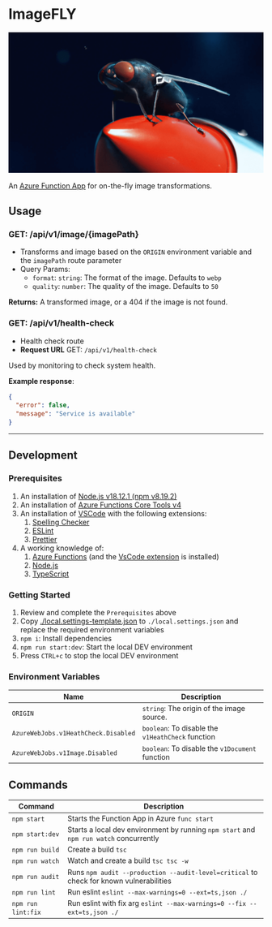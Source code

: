 # ImageFLY

![ImageFly](./docs/image-fly.png)

An [Azure Function App](https://docs.microsoft.com/en-us/azure/azure-functions/) for on-the-fly image transformations.

## Usage

### GET: /api/v1/image/{imagePath}

* Transforms and image based on the `ORIGIN` environment variable and the `imagePath` route parameter
* Query Params:
  * `format`: `string`: The format of the image. Defaults to `webp`
  * `quality`: `number`: The quality of the image. Defaults to `50`

**Returns:** A transformed image, or a 404 if the image is not found.

### GET: /api/v1/health-check

* Health check route
* **Request URL** GET: `/api/v1/health-check`

Used by monitoring to check system health.

**Example response**:

```json
{
  "error": false,
  "message": "Service is available"
}
```

---

## Development

### Prerequisites

1. An installation of [Node.js v18.12.1 (npm v8.19.2)](https://nodejs.org/en/download/)
2. An installation of [Azure Functions Core Tools v4](https://www.npmjs.com/package/azure-functions-core-tools)
3. An installation of [VSCode](https://code.visualstudio.com/download) with the following extensions:
   1. [Spelling Checker](https://marketplace.visualstudio.com/items?itemName=streetsidesoftware.code-spell-checker)
   2. [ESLint](https://marketplace.visualstudio.com/items?itemName=dbaeumer.vscode-eslint)
   3. [Prettier](https://marketplace.visualstudio.com/items?itemName=esbenp.prettier-vscode)
4. A working knowledge of:
   1. [Azure Functions](https://docs.microsoft.com/en-us/azure/azure-functions/functions-get-started?pivots=programming-language-csharp) (and the [VsCode extension](https://marketplace.visualstudio.com/items?itemName=ms-azuretools.vscode-azurefunctions) is installed)
   2. [Node.js](https://nodejs.org/en/)
   3. [TypeScript](https://www.typescriptlang.org/)

### Getting Started

1. Review and complete the `Prerequisites` above
2. Copy [./local.settings-template.json](./local.settings-template.json) to `./local.settings.json` and replace the required environment variables
3. `npm i`: Install dependencies
4. `npm run start:dev`: Start the local DEV environment
5. Press `CTRL+c` to stop the local DEV environment

### Environment Variables

| Name| Description|
| --- | --- |
| `ORIGIN` | `string`: The origin of the image source. |
| `AzureWebJobs.v1HeathCheck.Disabled` | `boolean`: To disable the `v1HeathCheck` function  |
| `AzureWebJobs.v1Image.Disabled` | `boolean`: To disable the `v1Document` function |

## Commands

|Command|Description|
|---|---|
|`npm start`|Starts the Function App in Azure `func start`|
|`npm start:dev`|Starts a local dev environment by running `npm start` and `npm run watch` concurrently|
|`npm run build`|Create a build `tsc`|
|`npm run watch`|Watch and create a build `tsc tsc -w`|
|`npm run audit`|Runs `npm audit --production --audit-level=critical` to check for known vulnerabilities|
|`npm run lint`|Run eslint `eslint --max-warnings=0 --ext=ts,json ./`|
|`npm run lint:fix`|Run eslint with fix arg `eslint --max-warnings=0 --fix --ext=ts,json ./`|
